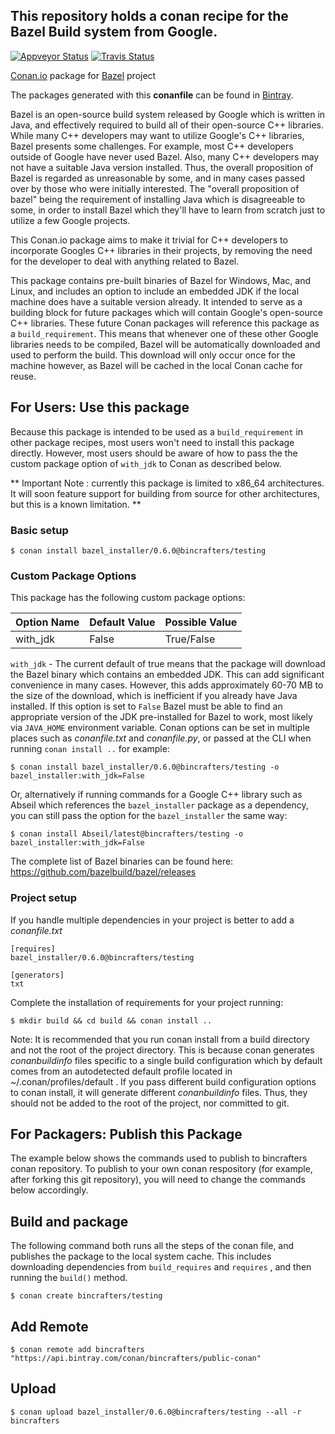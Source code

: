 ## This repository holds a conan recipe for the Bazel Build system from Google.

[![Appveyor Status](https://ci.appveyor.com/api/projects/status/e860aeoe6bij7ccy/branch/testing%2F0.6.0?svg=true)](https://ci.appveyor.com/project/BinCrafters/conan-bazel-installer/testing%2F0.6.0)
[![Travis Status](https://travis-ci.org/bincrafters/conan-bazel_installer.svg?branch=testing%2F0.6.0)](https://travis-ci.org/bincrafters/conan-bazel_installer)

[Conan.io](https://conan.io) package for [Bazel](https://github.com/bazelbuild/bazel) project

The packages generated with this **conanfile** can be found in [Bintray](https://bintray.com/bincrafters/public-conan/bazel_installer%3Abincrafters).

Bazel is an open-source build system released by Google which is written in Java, and effectively required to build all of their open-source C++ libraries.  While many C++ developers may want to utilize Google's C++ libraries, Bazel presents some challenges.  For example, most C++ developers outside of Google have never used Bazel.  Also, many C++ developers may not have a suitable Java version installed.  Thus, the overall proposition of Bazel is regarded as unreasonable by some, and in many cases passed over by those who were initially interested.  The "overall proposition of bazel" being the requirement of installing Java which is disagreeable to some, in order to install Bazel which they'll have to learn from scratch just to utilize a few Google projects. 

This Conan.io package aims to make it trivial for C++ developers to incorporate Googles C++ libraries in their projects, by removing the need for the developer to deal with anything related to Bazel. 

This package contains pre-built binaries of Bazel for Windows, Mac, and Linux, and includes an option to include an embedded JDK if the local machine does have a suitable version already.  It intended to serve as a building block for future packages which will contain Google's open-source C++ libraries.  These future Conan packages will reference this package as a `build_requirement`. This means that whenever one of these other Google libraries needs to be compiled, Bazel will be automatically downloaded and used to perform the build. This download will only occur once for the machine however, as Bazel will be cached in the local Conan cache for reuse. 

## For Users: Use this package

Because this package is intended to be used as a `build_requirement` in other package recipes, most users won't need to install this package directly.  However, most users should be aware of how to pass the the custom package option of `with_jdk` to Conan as described below. 

** Important Note : currently this package is limited to x86_64 architectures.  It will soon feature support for building from source for other architectures, but this is a known limitation. ** 

### Basic setup

    $ conan install bazel_installer/0.6.0@bincrafters/testing
	
### Custom Package Options

This package has the following custom package options: 

|Option Name	| Default Value   | Possible Value    
|-----------------|------------------|------------------
|with_jdk	        | False               | True/False         

`with_jdk` - The current default of true means that the package will download the Bazel binary which contains an embedded JDK. This can add significant convenience in many cases.  However, this adds approximately 60-70 MB to the size of the download, which is inefficient if you already have Java installed.  If this option is set to `False` Bazel must be able to find an appropriate version of the JDK pre-installed for Bazel to work, most likely via `JAVA_HOME` environment variable.  Conan options can be set in multiple places such as *conanfile.txt* and *conanfile.py*, or passed at the CLI when running `conan install ..` for example:  

    $ conan install bazel_installer/0.6.0@bincrafters/testing -o bazel_installer:with_jdk=False
	
Or, alternatively if running commands for a Google C++ library such as Abseil which references the `bazel_installer` package as a dependency, you can still pass the option for the `bazel_installer` the same way: 
	
    $ conan install Abseil/latest@bincrafters/testing -o bazel_installer:with_jdk=False

The complete list of Bazel binaries can be found here:  https://github.com/bazelbuild/bazel/releases

### Project setup

If you handle multiple dependencies in your project is better to add a *conanfile.txt*

    [requires]
    bazel_installer/0.6.0@bincrafters/testing

    [generators]
    txt

Complete the installation of requirements for your project running:

    $ mkdir build && cd build && conan install ..
	
Note: It is recommended that you run conan install from a build directory and not the root of the project directory.  This is because conan generates *conanbuildinfo* files specific to a single build configuration which by default comes from an autodetected default profile located in ~/.conan/profiles/default .  If you pass different build configuration options to conan install, it will generate different *conanbuildinfo* files.  Thus, they should not be added to the root of the project, nor committed to git. 

## For Packagers: Publish this Package

The example below shows the commands used to publish to bincrafters conan repository. To publish to your own conan respository (for example, after forking this git repository), you will need to change the commands below accordingly. 

## Build and package 

The following command both runs all the steps of the conan file, and publishes the package to the local system cache.  This includes downloading dependencies from `build_requires` and `requires` , and then running the `build()` method. 

    $ conan create bincrafters/testing
	
## Add Remote

	$ conan remote add bincrafters "https://api.bintray.com/conan/bincrafters/public-conan"

## Upload

    $ conan upload bazel_installer/0.6.0@bincrafters/testing --all -r bincrafters
